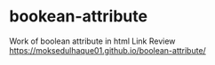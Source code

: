 # bookean-attribute
Work of boolean attribute in html
Link Review
https://moksedulhaque01.github.io/boolean-attribute/
